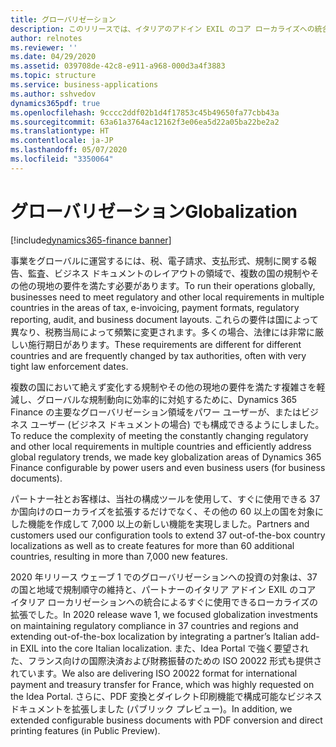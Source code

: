 ```yaml
---
title: グローバリゼーション
description: このリリースでは、イタリアのアドイン EXIL のコア ローカライズへの統合、フランスの国際支払い用の ISO 20022 形式の出荷 (Idea Portal で強く要望)、PDF 変換とダイレクト印刷機能を備えた構成可能なビジネス ドキュメントの拡張 (パブリック プレビューで) が行われます。
author: relnotes
ms.reviewer: ''
ms.date: 04/29/2020
ms.assetid: 039708de-42c8-e911-a968-000d3a4f3883
ms.topic: structure
ms.service: business-applications
ms.author: sshvedov
dynamics365pdf: true
ms.openlocfilehash: 9cccc2ddf02b1d4f17853c45b49650fa77cbb43a
ms.sourcegitcommit: 63a61a3764ac12162f3e06ea5d22a05ba22be2a2
ms.translationtype: HT
ms.contentlocale: ja-JP
ms.lasthandoff: 05/07/2020
ms.locfileid: "3350064"
---
```

# <a name="globalization"></a><span data-ttu-id="34516-103">グローバリゼーション</span><span class="sxs-lookup"><span data-stu-id="34516-103">Globalization</span></span>

[!include[dynamics365-finance banner](../includes/dynamics365-finance.md)]

<!--structure start-->
<span data-ttu-id="34516-104">事業をグローバルに運営するには、税、電子請求、支払形式、規制に関する報告、監査、ビジネス ドキュメントのレイアウトの領域で、複数の国の規制やその他の現地の要件を満たす必要があります。</span><span class="sxs-lookup"><span data-stu-id="34516-104">To run their operations globally, businesses need to meet regulatory and other local requirements in multiple countries in the areas of tax, e-invoicing, payment formats, regulatory reporting, audit, and business document layouts.</span></span> <span data-ttu-id="34516-105">これらの要件は国によって異なり、税務当局によって頻繁に変更されます。多くの場合、法律には非常に厳しい施行期日があります。</span><span class="sxs-lookup"><span data-stu-id="34516-105">These requirements are different for different countries and are frequently changed by tax authorities, often with very tight law enforcement dates.</span></span> 

<span data-ttu-id="34516-106">複数の国において絶えず変化する規制やその他の現地の要件を満たす複雑さを軽減し、グローバルな規制動向に効率的に対処するために、Dynamics 365 Finance の主要なグローバリゼーション領域をパワー ユーザーが、またはビジネス ユーザー (ビジネス ドキュメントの場合) でも構成できるようにしました。</span><span class="sxs-lookup"><span data-stu-id="34516-106">To reduce the complexity of meeting the constantly changing regulatory and other local requirements in multiple countries and efficiently address global regulatory trends, we made key globalization areas of Dynamics 365 Finance configurable by power users and even business users (for business documents).</span></span> 

<span data-ttu-id="34516-107">パートナー社とお客様は、当社の構成ツールを使用して、すぐに使用できる 37 か国向けのローカライズを拡張するだけでなく、その他の 60 以上の国を対象にした機能を作成して 7,000 以上の新しい機能を実現しました。</span><span class="sxs-lookup"><span data-stu-id="34516-107">Partners and customers used our configuration tools to extend 37 out-of-the-box country localizations as well as to create features for more than 60 additional countries, resulting in more than 7,000 new features.</span></span> 

<span data-ttu-id="34516-108">2020 年リリース ウェーブ 1 でのグローバリゼーションへの投資の対象は、37 の国と地域で規制順守の維持と、パートナーのイタリア アドイン EXIL のコア イタリア ローカリゼーションへの統合によるすぐに使用できるローカライズの拡張でした。</span><span class="sxs-lookup"><span data-stu-id="34516-108">In 2020 release wave 1, we focused globalization investments on maintaining regulatory compliance in 37 countries and regions and extending out-of-the-box localization by integrating a partner’s Italian add-in EXIL into the core Italian localization.</span></span> <span data-ttu-id="34516-109">また、Idea Portal で強く要望された、フランス向けの国際決済および財務振替のための ISO 20022 形式も提供されています。</span><span class="sxs-lookup"><span data-stu-id="34516-109">We also are delivering ISO 20022 format for international payment and treasury transfer for France, which was highly requested on the Idea Portal.</span></span> <span data-ttu-id="34516-110">さらに、PDF 変換とダイレクト印刷機能で構成可能なビジネス ドキュメントを拡張しました (パブリック プレビュー)。</span><span class="sxs-lookup"><span data-stu-id="34516-110">In addition, we extended configurable business documents with PDF conversion and direct printing features (in Public Preview).</span></span>
<!--structure end-->



